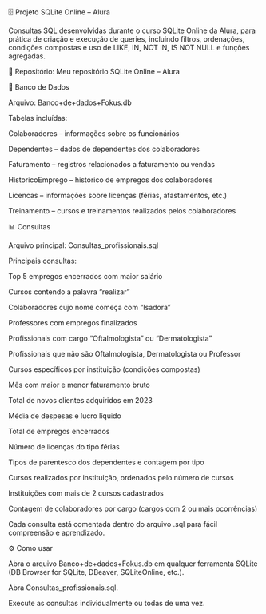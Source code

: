 🗄️ Projeto SQLite Online – Alura




Consultas SQL desenvolvidas durante o curso SQLite Online da Alura, para prática de criação e execução de queries, incluindo filtros, ordenações, condições compostas e uso de LIKE, IN, NOT IN, IS NOT NULL e funções agregadas.

🔗 Repositório: Meu repositório SQLite Online – Alura

📂 Banco de Dados

Arquivo: Banco+de+dados+Fokus.db

Tabelas incluídas:

Colaboradores – informações sobre os funcionários

Dependentes – dados de dependentes dos colaboradores

Faturamento – registros relacionados a faturamento ou vendas

HistoricoEmprego – histórico de empregos dos colaboradores

Licencas – informações sobre licenças (férias, afastamentos, etc.)

Treinamento – cursos e treinamentos realizados pelos colaboradores

📊 Consultas

Arquivo principal: Consultas_profissionais.sql

Principais consultas:

Top 5 empregos encerrados com maior salário

Cursos contendo a palavra “realizar”

Colaboradores cujo nome começa com “Isadora”

Professores com empregos finalizados

Profissionais com cargo “Oftalmologista” ou “Dermatologista”

Profissionais que não são Oftalmologista, Dermatologista ou Professor

Cursos específicos por instituição (condições compostas)

Mês com maior e menor faturamento bruto

Total de novos clientes adquiridos em 2023

Média de despesas e lucro líquido

Total de empregos encerrados

Número de licenças do tipo férias

Tipos de parentesco dos dependentes e contagem por tipo

Cursos realizados por instituição, ordenados pelo número de cursos

Instituições com mais de 2 cursos cadastrados

Contagem de colaboradores por cargo (cargos com 2 ou mais ocorrências)

Cada consulta está comentada dentro do arquivo .sql para fácil compreensão e aprendizado.

⚙️ Como usar

Abra o arquivo Banco+de+dados+Fokus.db em qualquer ferramenta SQLite (DB Browser for SQLite, DBeaver, SQLiteOnline, etc.).

Abra Consultas_profissionais.sql.

Execute as consultas individualmente ou todas de uma vez.
